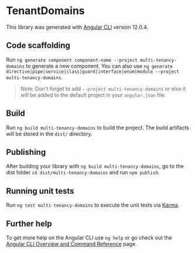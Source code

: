 # TenantDomains

This library was generated with [Angular CLI](https://github.com/angular/angular-cli) version 12.0.4.

## Code scaffolding

Run `ng generate component component-name --project multi-tenancy-domains` to generate a new component. You can also use `ng generate directive|pipe|service|class|guard|interface|enum|module --project multi-tenancy-domains`.
> Note: Don't forget to add `--project multi-tenancy-domains` or else it will be added to the default project in your `angular.json` file. 

## Build

Run `ng build multi-tenancy-domains` to build the project. The build artifacts will be stored in the `dist/` directory.

## Publishing

After building your library with `ng build multi-tenancy-domains`, go to the dist folder `cd dist/multi-tenancy-domains` and run `npm publish`.

## Running unit tests

Run `ng test multi-tenancy-domains` to execute the unit tests via [Karma](https://karma-runner.github.io).

## Further help

To get more help on the Angular CLI use `ng help` or go check out the [Angular CLI Overview and Command Reference](https://angular.io/cli) page.
